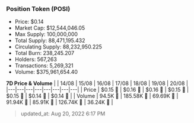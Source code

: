 
  ### Position Token (POSI)
  - Price: $0.14
  - Market Cap: $12,544,046.05
  - Max Supply: 100,000,000
  - Total Supply: 88,471,195.432
  - Circulating Supply: 88,232,950.225
  - Total Burn: 238,245.207
  - Holders: 567,263
  - Transactions: 5,269,321
  - Volume: $375,961,654.40

  **7D Price & Volume**
  | | 14&#x2F;08 | 15&#x2F;08 | 16&#x2F;08 | 17&#x2F;08 | 18&#x2F;08 | 19&#x2F;08 | 20&#x2F;08 |
  |---|---|---|---|---|---|---|---|
  | Price | $0.15 🔻 | $0.16 🚀 | $0.16 🚀 | $0.15 🔻 | $0.15 🔻 | $0.14 🔻 | $0.14 🔻 |
  | Volume | 94.5K 🚀 | 185.58K 🚀 | 69.69K 🔻 | 91.94K 🚀 | 85.91K 🔻 | 126.74K 🚀 | 36.24K 🔻 |

  > updated_at: Aug 20, 2022 6:17 PM
